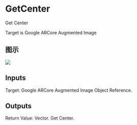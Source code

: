 # GetCenter

Get Center

Target is Google ARCore Augmented Image

## 图示

![]($-20221218-19144405.png)

## Inputs

Target: Google ARCore Augmented Image Object Reference.  

## Outputs

Return Value: Vector. Get Center.

